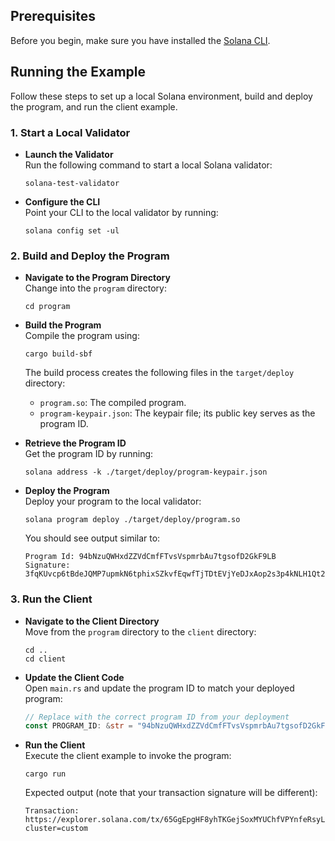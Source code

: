 ## Prerequisites

Before you begin, make sure you have installed the [Solana CLI](https://solana.com/docs/intro/installation).

## Running the Example

Follow these steps to set up a local Solana environment, build and deploy the program, and run the client example.

### 1. Start a Local Validator

- **Launch the Validator**  
  Run the following command to start a local Solana validator:

  ```
  solana-test-validator
  ```

- **Configure the CLI**  
  Point your CLI to the local validator by running:
  ```
  solana config set -ul
  ```

### 2. Build and Deploy the Program

- **Navigate to the Program Directory**  
  Change into the `program` directory:

  ```
  cd program
  ```

- **Build the Program**  
  Compile the program using:

  ```
  cargo build-sbf
  ```

  The build process creates the following files in the `target/deploy` directory:

  - `program.so`: The compiled program.
  - `program-keypair.json`: The keypair file; its public key serves as the program ID.

- **Retrieve the Program ID**  
  Get the program ID by running:

  ```
  solana address -k ./target/deploy/program-keypair.json
  ```

- **Deploy the Program**  
  Deploy your program to the local validator:
  ```
  solana program deploy ./target/deploy/program.so
  ```
  You should see output similar to:
  ```
  Program Id: 94bNzuQWHxdZZVdCmfFTvsVspmrbAu7tgsofD2GkF9LB
  Signature: 3fqKUvcp6tBdeJQMP7upmkN6tphixSZkvfEqwfTjTDtEVjYeDJxAop2s3p4kNLH1Qt2FM86dGwMSJDfDP487PGXv
  ```

### 3. Run the Client

- **Navigate to the Client Directory**  
  Move from the `program` directory to the `client` directory:

  ```
  cd ..
  cd client
  ```

- **Update the Client Code**  
  Open `main.rs` and update the program ID to match your deployed program:

  ```rust
  // Replace with the correct program ID from your deployment
  const PROGRAM_ID: &str = "94bNzuQWHxdZZVdCmfFTvsVspmrbAu7tgsofD2GkF9LB";
  ```

- **Run the Client**  
  Execute the client example to invoke the program:
  ```
  cargo run
  ```
  Expected output (note that your transaction signature will be different):
  ```
  Transaction: https://explorer.solana.com/tx/65GgEpgHF8yhTKGejSoxMYUChfVPYnfeRsyLGoh8zm8e3TMS3Ccvbgat85dxTZMBqExD2BBnnUJG8K5ox7bB2Ds2?cluster=custom
  ```
